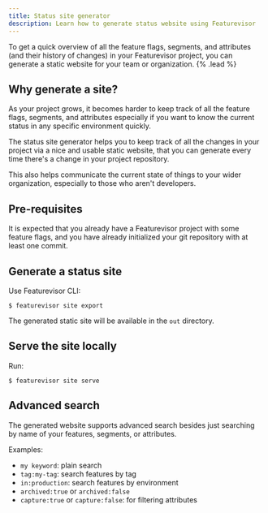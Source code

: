 ```yaml
---
title: Status site generator
description: Learn how to generate status website using Featurevisor
---
```


To get a quick overview of all the feature flags, segments, and attributes (and their history of changes) in your Featurevisor project, you can generate a static website for your team or organization. {% .lead %}

## Why generate a site?

As your project grows, it becomes harder to keep track of all the feature flags, segments, and attributes especially if you want to know the current status in any specific environment quickly.

The status site generator helps you to keep track of all the changes in your project via a nice and usable static website, that you can generate every time there's a change in your project repository.

This also helps communicate the current state of things to your wider organization, especially to those who aren't developers.

## Pre-requisites

It is expected that you already have a Featurevisor project with some feature flags, and you have already initialized your git repository with at least one commit.

## Generate a status site

Use Featurevisor CLI:

```
$ featurevisor site export
```

The generated static site will be available in the `out` directory.

## Serve the site locally

Run:

```
$ featurevisor site serve
```

## Advanced search

The generated website supports advanced search besides just searching by name of your features, segments, or attributes.

Examples:

- `my keyword`: plain search
- `tag:my-tag`: search features by tag
- `in:production`: search features by environment
- `archived:true` or `archived:false`
- `capture:true` or `capture:false`: for filtering attributes
